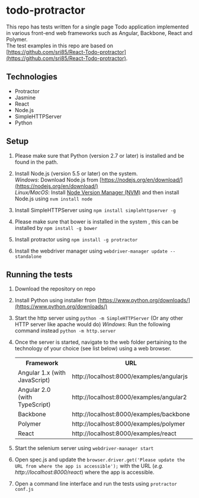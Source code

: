 todo-protractor
=====================

This repo has tests written for a single page Todo application implemented in various front-end web frameworks such as Angular, Backbone, React and Polymer.  
The test examples in this repo are based on [https://github.com/sri85/React-Todo-protractor](https://github.com/sri85/React-Todo-protractor).


## Technologies

* Protractor
* Jasmine
* React
* Node.js
* SimpleHTTPServer
* Python


## Setup

1. Please make sure that Python (version 2.7 or later) is installed and be found in the path.

2. Install Node.js (version 5.5 or later) on the system.  
   _Windows_: Download Node.js from [https://nodejs.org/en/download/](https://nodejs.org/en/download/)  
   _Linux/MacOS_: Install [Node Version Manager (NVM)](https://github.com/creationix/nvm) and then install Node.js using ```nvm install node```

3. Install SimpleHTTPServer using ```npm install simplehttpserver -g```

4. Please make sure that bower is installed in the system , this can be installed by ```npm install -g bower```

5. Install protractor using ```npm install -g protractor```

6. Install the webdriver manager using ```webdriver-manager update --standalone```

## Running the tests

1. Download the repository on repo

2. Install Python using installer from [https://www.python.org/downloads/](https://www.python.org/downloads/)

3. Start the http server using ```python -m SimpleHTTPServer``` (Or any other HTTP server like apache would do)
  _Windows_: Run the following command instead ```python -m http.server```

4. Once the server is started, navigate to the web folder pertaining to the technology of your choice (see list below) using a web browser.  

	<table>
		<tr><th>Framework</th><th>URL</th></tr>
		<tr><td>Angular 1.x (with JavaScript)</td><td>http://localhost:8000/examples/angularjs</td></tr>
	   	<tr><td>Angular 2.0 (with TypeScript)</td><td>http://localhost:8000/examples/angular2</td></tr>
	  	<tr><td>Backbone</td><td>http://localhost:8000/examples/backbone</td></tr>  
	  	<tr><td>Polymer</td><td>http://localhost:8000/examples/polymer</td></tr> 
	  	<tr><td>React</td><td>http://localhost:8000/examples/react</td></tr>
	</table>

5. Start the selenium server using ```webdriver-manager start``` 

6.  Open spec.js and update the ```browser.driver.get('Please update the URL from where the app is accessible');``` with the URL (_e.g. http://localhost:8000/react_) where the app is accessible.

7.  Open a command line interface and run the tests using ```protractor conf.js```
